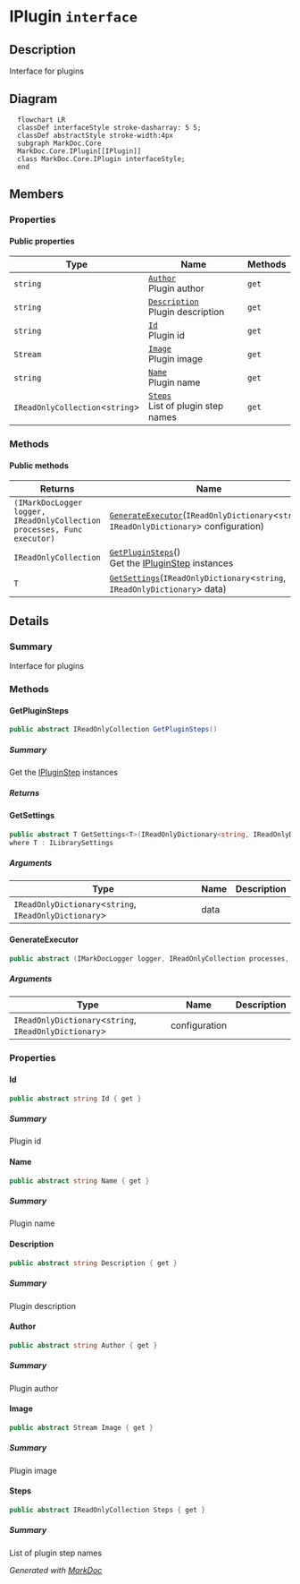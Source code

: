 # IPlugin `interface`

## Description
Interface for plugins

## Diagram
```mermaid
  flowchart LR
  classDef interfaceStyle stroke-dasharray: 5 5;
  classDef abstractStyle stroke-width:4px
  subgraph MarkDoc.Core
  MarkDoc.Core.IPlugin[[IPlugin]]
  class MarkDoc.Core.IPlugin interfaceStyle;
  end
```

## Members
### Properties
#### Public  properties
| Type | Name | Methods |
| --- | --- | --- |
| `string` | [`Author`](markdoc/core/IPlugin.md#author)<br>Plugin author | `get` |
| `string` | [`Description`](markdoc/core/IPlugin.md#description)<br>Plugin description | `get` |
| `string` | [`Id`](markdoc/core/IPlugin.md#id)<br>Plugin id | `get` |
| `Stream` | [`Image`](markdoc/core/IPlugin.md#image)<br>Plugin image | `get` |
| `string` | [`Name`](markdoc/core/IPlugin.md#name)<br>Plugin name | `get` |
| `IReadOnlyCollection`&lt;`string`&gt; | [`Steps`](markdoc/core/IPlugin.md#steps)<br>List of plugin step names | `get` |

### Methods
#### Public  methods
| Returns | Name |
| --- | --- |
| `(IMarkDocLogger logger, IReadOnlyCollection processes, Func executor)` | [`GenerateExecutor`](markdoc/core/IPlugin.md#generateexecutor)(`IReadOnlyDictionary`&lt;`string`, `IReadOnlyDictionary`&gt; configuration) |
| `IReadOnlyCollection` | [`GetPluginSteps`](markdoc/core/IPlugin.md#getpluginsteps)()<br>Get the [IPluginStep](./IPluginStep.md) instances |
| `T` | [`GetSettings`](markdoc/core/IPlugin.md#getsettings)(`IReadOnlyDictionary`&lt;`string`, `IReadOnlyDictionary`&gt; data) |

## Details
### Summary
Interface for plugins

### Methods
#### GetPluginSteps
```csharp
public abstract IReadOnlyCollection GetPluginSteps()
```
##### Summary
Get the [IPluginStep](./IPluginStep.md) instances

##### Returns


#### GetSettings
```csharp
public abstract T GetSettings<T>(IReadOnlyDictionary<string, IReadOnlyDictionary> data)
where T : ILibrarySettings
```
##### Arguments
| Type | Name | Description |
| --- | --- | --- |
| `IReadOnlyDictionary`&lt;`string`, `IReadOnlyDictionary`&gt; | data |   |

#### GenerateExecutor
```csharp
public abstract (IMarkDocLogger logger, IReadOnlyCollection processes, Func executor) GenerateExecutor(IReadOnlyDictionary<string, IReadOnlyDictionary> configuration)
```
##### Arguments
| Type | Name | Description |
| --- | --- | --- |
| `IReadOnlyDictionary`&lt;`string`, `IReadOnlyDictionary`&gt; | configuration |   |

### Properties
#### Id
```csharp
public abstract string Id { get }
```
##### Summary
Plugin id

#### Name
```csharp
public abstract string Name { get }
```
##### Summary
Plugin name

#### Description
```csharp
public abstract string Description { get }
```
##### Summary
Plugin description

#### Author
```csharp
public abstract string Author { get }
```
##### Summary
Plugin author

#### Image
```csharp
public abstract Stream Image { get }
```
##### Summary
Plugin image

#### Steps
```csharp
public abstract IReadOnlyCollection Steps { get }
```
##### Summary
List of plugin step names

*Generated with* [*MarkDoc*](https://github.com/hailstorm75/MarkDoc.Core)
